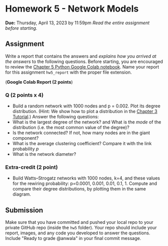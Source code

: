 # Homework 5 - Network Models
**Due:** Thursday, April 13, 2023 by 11:59pm
 *Read the entire assignment before starting.*

## Assignment

Write a report that contains the answers and *explains how you arrived at the answers* to the following questions. Before starting, you are encouraged to review the [Chapter 5 Python Google Colab notebook](https://github.com/anwala/teaching-network-science/blob/main/spring-2023/week-10/data_340_02_s23_chp_05_network_models.ipynb). Name your report for this assignment `hw5_report` with the proper file extension.

(**Google Colab Report (2 points**)

### Q (2 points x 4)

* Build a random network with 1000 nodes and p = 0.002. Plot its degree distribution. (Hint: We show how to plot a distribution in the [Chapter 3 Tutorial](https://github.com/anwala/teaching-network-science/blob/main/spring-2023/week-4/data_340_02_s23_chp_03_hubs.ipynb).) Answer the following questions:
* What is the largest degree of the network? and What is the *mode* of the distribution (i.e. the most common value of the degree)?
* Is the network connected? If not, how many nodes are in the giant component?
* What is the average clustering coefficient? Compare it with the link probability *p*
* What is the network diameter?

### Extra-credit (2 point)

* Build Watts–Strogatz networks with 1000 nodes, k=4, and these values for the rewiring probability: p=0.0001, 0.001, 0.01, 0.1, 1. Compute and compare their degree distributions, by plotting them in the same diagram.

## Submission

Make sure that you have committed and pushed your local repo to your private GitHub repo (inside the `hw5` folder).  Your repo should include your report, images, and any code you developed to answer the questions.  Include "Ready to grade @anwala" in your final commit message. 
